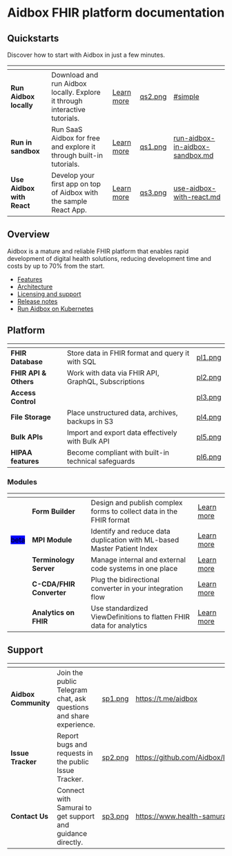 # Aidbox FHIR platform documentation

## Quickstarts

Discover how to start with Aidbox in just a few minutes.

<table data-view="cards"><thead><tr><th></th><th></th><th></th><th data-hidden data-card-cover data-type="files"></th><th data-hidden data-card-target data-type="content-ref"></th></tr></thead><tbody><tr><td><strong>Run Aidbox locally</strong></td><td>Download and run Aidbox locally. Explore it through interactive tutorials.</td><td><a href="getting-started/run-aidbox-locally-with-docker/">Learn more</a></td><td><a href=".gitbook/assets/qs2.png">qs2.png</a></td><td><a href="getting-started/run-aidbox-locally-with-docker/#simple">#simple</a></td></tr><tr><td><strong>Run in sandbox</strong></td><td>Run SaaS Aidbox for free and explore it through built-in tutorials.</td><td><a href="getting-started-1/run-aidbox/run-aidbox-as-a-saas/aidbox-as-a-saas-on-aws.md">Learn more</a></td><td><a href=".gitbook/assets/qs1.png">qs1.png</a></td><td><a href="getting-started/run-aidbox-in-aidbox-sandbox.md">run-aidbox-in-aidbox-sandbox.md</a></td></tr><tr><td><strong>Use Aidbox with React</strong></td><td>Develop your first app on top of Aidbox with the sample React App.</td><td><a href="getting-started/use-aidbox-with-react.md">Learn more</a></td><td><a href=".gitbook/assets/qs3.png">qs3.png</a></td><td><a href="getting-started/use-aidbox-with-react.md">use-aidbox-with-react.md</a></td></tr></tbody></table>

## Overview

Aidbox is a mature and reliable FHIR platform that enables rapid development of digital health solutions, reducing development time and costs by up to 70% from the start.

* [Features](getting-started/features.md)
* [Architecture](introduction/)
* [Licensing and support](getting-started/editions-and-pricing.md)
* [Release notes](getting-started/versioning-and-release-notes/release-notes.md)
* [Run Aidbox on Kubernetes](getting-started/run-aidbox-in-kubernetes/)

## Platform

<table data-view="cards"><thead><tr><th></th><th></th><th data-hidden data-card-cover data-type="files"></th></tr></thead><tbody><tr><td><strong>FHIR Database</strong></td><td>Store data in FHIR format and query it with SQL</td><td><a href=".gitbook/assets/pl1.png">pl1.png</a></td></tr><tr><td><strong>FHIR API &#x26; Others</strong></td><td>Work with data via FHIR API, GraphQL, Subscriptions</td><td><a href=".gitbook/assets/pl2.png">pl2.png</a></td></tr><tr><td><strong>Access Control</strong></td><td></td><td><a href=".gitbook/assets/pl3.png">pl3.png</a></td></tr><tr><td><strong>File Storage</strong></td><td>Place unstructured data, archives, backups in S3</td><td><a href=".gitbook/assets/pl4.png">pl4.png</a></td></tr><tr><td><strong>Bulk APIs</strong></td><td>Import and export data effectively with Bulk API</td><td><a href=".gitbook/assets/pl5.png">pl5.png</a></td></tr><tr><td><strong>HIPAA features</strong></td><td>Become compliant with built-in technical safeguards</td><td><a href=".gitbook/assets/pl6.png">pl6.png</a></td></tr></tbody></table>

### Modules

<table data-view="cards"><thead><tr><th></th><th></th><th></th><th></th></tr></thead><tbody><tr><td></td><td><strong>Form Builder</strong></td><td>Design and publish complex forms to collect data in the FHIR format</td><td><a href="modules-1/aidbox-forms.md">Learn more</a></td></tr><tr><td><mark style="background-color:blue;">beta</mark></td><td><strong>MPI Module</strong></td><td>Identify and reduce data duplication with ML-based Master Patient Index</td><td><a href="modules-1/mdm/">Learn more</a></td></tr><tr><td></td><td><strong>Terminology Server</strong></td><td>Manage internal and external code systems in one place</td><td><a href="https://github.com/Aidbox/documentation/blob/master/broken-reference/README.md">Learn more</a></td></tr><tr><td></td><td><strong>C-CDA/FHIR Converter</strong></td><td>Plug the bidirectional converter in your integration flow</td><td><a href="https://github.com/Aidbox/documentation/blob/master/broken-reference/README.md">Learn more</a></td></tr><tr><td></td><td><strong>Analytics on FHIR</strong></td><td>Use standardized ViewDefinitions to flatten FHIR data for analytics</td><td><a href="modules-1/sql-on-fhir/">Learn more</a></td></tr></tbody></table>

## Support

<table data-view="cards"><thead><tr><th></th><th></th><th data-hidden data-card-cover data-type="files"></th><th data-hidden data-card-target data-type="content-ref"></th></tr></thead><tbody><tr><td><strong>Aidbox Community</strong></td><td>Join the public Telegram chat, ask questions and share experience.</td><td><a href=".gitbook/assets/sp1.png">sp1.png</a></td><td><a href="https://t.me/aidbox">https://t.me/aidbox</a></td></tr><tr><td><strong>Issue Tracker</strong></td><td>Report bugs and requests in the public Issue Tracker.</td><td><a href=".gitbook/assets/sp2.png">sp2.png</a></td><td><a href="https://github.com/Aidbox/Issues/issues">https://github.com/Aidbox/Issues/issues</a></td></tr><tr><td><strong>Contact Us</strong></td><td>Connect with Samurai to get support and guidance directly.</td><td><a href=".gitbook/assets/sp3.png">sp3.png</a></td><td><a href="https://www.health-samurai.io/contacts">https://www.health-samurai.io/contacts</a></td></tr></tbody></table>
